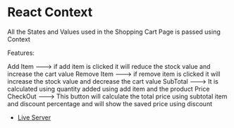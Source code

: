 # React Context

All the States and Values used in the Shopping Cart Page is passed using Context

Features:

Add Item ---> if add item is clicked it will reduce the stock value and increase the cart value
Remove Item --->  if remove item is clicked it will increase the stock value and decrease the cart value
SubTotal ---> It is calculated using quantity added using add item and the product Price
CheckOut ---> This button will calculate the total price using subtotal item and discount percentage and will show the saved price using discount


- [Live Server](https://reactday8byfabianrajafernando.netlify.app/) 